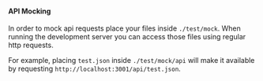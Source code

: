#### API Mocking

In order to mock api requests place your files inside `./test/mock`. When running the development
server you can access those files using regular http requests.

For example, placing `test.json` inside `./test/mock/api` will make it available by requesting
`http://localhost:3001/api/test.json`.
